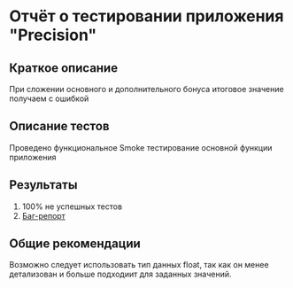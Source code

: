 # Отчёт о тестировании приложения "Precision"

## Краткое описание

При сложении основного и дополнительного бонуса итоговое значение получаем с ошибкой

## Описание тестов

Проведено функциональное Smoke тестирование основной функции приложения

## Результаты

1. 100% не успешных тестов
2. [Баг-репорт](https://github.com/eaasy0/Money-Transfer-/issues/1#issue-825957451)

## Общие рекомендации

Возможно следует использовать тип данных float, так как он менее детализован и больше подходиит для заданных значений.